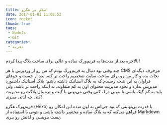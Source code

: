```yaml
---
title: سلام بر هگزو!
date: 2017-01-01 11:08:52
icon: rocket
thumb: true
tags:
 - NodeJs
 - Git
categories:
 - تجربه
---
```

بالاخره بعد از مدت‌ها یه فریم‌ورک ساده و عالی برای ساخت بلاگ پیدا کردم!

<!-- more -->

چند وقتی بود دنبال یه فریم‌ورک بودم که من رو از وردپرس یا هر CMS مزخرف دیگه‌ای نجات بده و کار من رو برای ساخت سایت شخصیم راحت تر کنه. بعد ار جست و جو‌های فراوان به این نتیجه رسیدم که یه بلاگ استاتیک داشته باشم؛ بلاگ استاتیک داشبورد مدیریتی نداره و نحوه مدیریت محتوای اون یه کم متفاوته. نه اینکه راحت تر باشه، ولی باید یه کم گیک باشی تا بتونی درک کنی وقتی می‌تونی با گیت و ترمینال بلاگت رو مدیریت کنی چه لذتی میبری!

فریم‌ورک هگزو (Hexo) با قدرت بی‌نهایتی که نود جی‌اس به اون میده این امکان رو فراهم می‌کنه که یه بلاگ ساده و مختصر داشته باشی و بتونی با استفاده از Markdown پست بنویسی و لذتش رو ببری.
